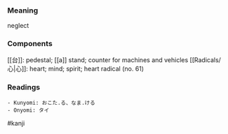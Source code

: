 ### Meaning

neglect

### Components

[[台]]: pedestal; [[a]] stand; counter for machines and vehicles [[Radicals/心|心]]: heart; mind; spirit; heart radical (no. 61)

### Readings

```
- Kunyomi: おこた.る、なま.ける
- Onyomi: タイ
```

#kanji